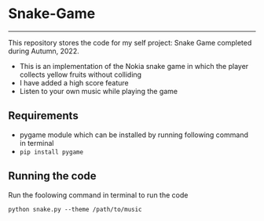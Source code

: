 # Snake-Game
---
This repository stores the code for my self project: Snake Game completed during Autumn, 2022.
- This is an implementation of the Nokia snake game in which the player collects yellow fruits without colliding
- I have added a high score feature
- Listen to your own music while playing the game

## Requirements
- pygame module which can be installed by running following command in terminal
- ```pip install pygame```

## Running the code
Run the foolowing command in terminal to run the code
```
python snake.py --theme /path/to/music
```

